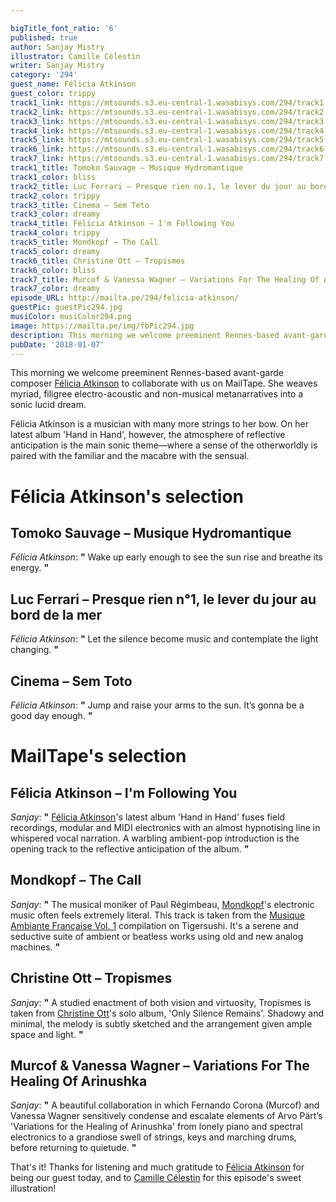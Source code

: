 ```yaml
---

bigTitle_font_ratio: '6'
published: true
author: Sanjay Mistry
illustrator: Camille Célestin
writer: Sanjay Mistry
category: '294'
guest_name: Félicia Atkinson
guest_color: trippy
track1_link: https://mtsounds.s3.eu-central-1.wasabisys.com/294/track1.mp3
track2_link: https://mtsounds.s3.eu-central-1.wasabisys.com/294/track2.mp3
track3_link: https://mtsounds.s3.eu-central-1.wasabisys.com/294/track3.mp3
track4_link: https://mtsounds.s3.eu-central-1.wasabisys.com/294/track4.mp3
track5_link: https://mtsounds.s3.eu-central-1.wasabisys.com/294/track5.mp3
track6_link: https://mtsounds.s3.eu-central-1.wasabisys.com/294/track6.mp3
track7_link: https://mtsounds.s3.eu-central-1.wasabisys.com/294/track7.mp3
track1_title: Tomoko Sauvage – Musique Hydromantique
track1_color: bliss
track2_title: Luc Ferrari – Presque rien no.1, le lever du jour au bord de la mer
track2_color: trippy
track3_title: Cinema – Sem Teto
track3_color: dreamy
track4_title: Félicia Atkinson – I'm Following You
track4_color: trippy
track5_title: Mondkopf – The Call
track5_color: dreamy
track6_title: Christine Ott – Tropismes
track6_color: bliss
track7_title: Murcof & Vanessa Wagner – Variations For The Healing Of Arinushka
track7_color: dreamy
episode_URL: http://mailta.pe/294/felicia-atkinson/
guestPic: guestPic294.jpg
musiColor: musiColor294.png
image: https://mailta.pe/img/fbPic294.jpg
description: This morning we welcome preeminent Rennes-based avant-garde composer Félicia Atkinson to collaborate with us on MailTape. She weaves myriad, filigree electro-acoustic and non-musical metanarratives into a sonic lucid dream.
pubDate: '2018-01-07'
---
```

This morning we welcome preeminent Rennes-based avant-garde composer [Félicia Atkinson](http://feliciaatkinson.com/) to collaborate with us on MailTape. She weaves myriad, filigree electro-acoustic and non-musical metanarratives into a sonic lucid dream.
<p>Félicia Atkinson is a musician with many more strings to her bow. On her latest album 'Hand in Hand', however, the atmosphere of reflective anticipation is the main sonic theme—where a sense of the otherworldly is paired with the familiar and the macabre with the sensual.


# Félicia Atkinson's selection


## Tomoko Sauvage – Musique Hydromantique
_Félicia Atkinson_: **"** Wake up early enough to see the sun rise and breathe its energy. **"** 

## Luc Ferrari – Presque rien n°1, le lever du jour au bord de la mer
_Félicia Atkinson_: **"** Let the silence become music and contemplate the light changing. **"** 

## Cinema – Sem Toto
_Félicia Atkinson_: **"** Jump and raise your arms to the sun. It’s gonna be a good day enough. **"** 


# MailTape's selection

## Félicia Atkinson – I'm Following You
_Sanjay_: **"** [Félicia Atkinson](http://feliciaatkinson.com/)'s latest album 'Hand in Hand' fuses field recordings, modular and MIDI electronics with an almost hypnotising line in whispered vocal narration. A warbling ambient-pop introduction is the opening track to the reflective anticipation of the album. **"** 

## Mondkopf – The Call
_Sanjay_: **"** The musical moniker of Paul Régimbeau, [Mondkopf](http://mondkopf.tumblr.com/)'s electronic music often feels extremely literal. This track is taken from the [Musique Ambiante Française Vol. 1](https://tigersushirecords.bandcamp.com/album/musique-ambiante-fran-aise-vol-1) compilation on Tigersushi. It's a serene and seductive suite of ambient or beatless works using old and new analog machines. **"** 

## Christine Ott – Tropismes
_Sanjay_: **"** A studied enactment of both vision and virtuosity, Tropismes is taken from [Christine Ott](http://www.christineott.fr/)'s solo album, 'Only Silence Remains'. Shadowy and minimal, the melody is subtly sketched and the arrangement given ample space and light. **"** 

## Murcof & Vanessa Wagner – Variations For The Healing Of Arinushka
_Sanjay_: **"** A beautiful collaboration in which Fernando Corona (Murcof) and Vanessa Wagner sensitively condense and escalate elements of Arvo Pärt’s 'Variations for the Healing of Arinushka' from lonely piano and spectral electronics to a grandiose swell of strings, keys and marching drums, before returning to quietude. **"** 

That's it! Thanks for listening and much gratitude to [Félicia Atkinson](http://feliciaatkinson.com/) for being our guest today, and to [Camille Célestin](http://bravocamo.studio/) for this episode's sweet illustration!
